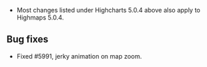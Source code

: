 - Most changes listed under Highcharts 5.0.4 above also apply to Highmaps 5.0.4.
## Bug fixes 
- Fixed #5991, jerky animation on map zoom.